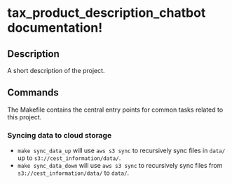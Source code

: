 # tax_product_description_chatbot documentation!

## Description

A short description of the project.

## Commands

The Makefile contains the central entry points for common tasks related to this project.

### Syncing data to cloud storage

* `make sync_data_up` will use `aws s3 sync` to recursively sync files in `data/` up to `s3://cest_information/data/`.
* `make sync_data_down` will use `aws s3 sync` to recursively sync files from `s3://cest_information/data/` to `data/`.


